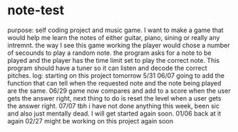 # note-test
purpose: self coding project and music game. I want to make a game that would help me learn the notes of either guitar, piano, sining or really any intremnt. 
the way I see this game working the player would chose a number of secounds to play a random note. the program asks for a note to be played and the player has the time limit set to play the correct note. This program should have a tuner so it can listen and decode the correct pitches. 
log:
starting on this project tomorrow 5/31
06/07 going to add the function that can tell when the requested note
and the note being played are the same.
06/29 game now compares and add to a score when the user gets the answer right, next thing to do is reset the level when a user gets the answer right. 
07/07 tbh i have not done anything this week, been sic and also just mentally dead. I will get started again soon. 
01/06 back at it again
02/27 might be working on this project again soon 
